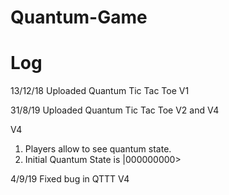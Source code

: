 # Quantum-Game

# Log
13/12/18 Uploaded Quantum Tic Tac Toe V1 

31/8/19 Uploaded Quantum Tic Tac Toe V2 and V4

V4 
1. Players allow to see quantum state.
2. Initial Quantum State is |000000000> 

4/9/19 Fixed bug in QTTT V4
